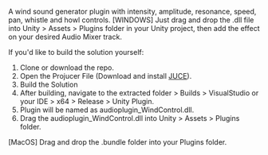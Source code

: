 A wind sound generator plugin with intensity, amplitude, resonance, speed, pan, whistle and howl controls.
[WINDOWS] Just drag and drop the .dll file into Unity > Assets > Plugins folder in your Unity project, then add the effect on your desired Audio Mixer track.

If you'd like to build the solution yourself:

1. Clone or download the repo.
2. Open the Projucer File (Download and install [JUCE](https://github.com/juce-framework/JUCE)).
3. Build the Solution
4. After building, navigate to the extracted folder > Builds > VisualStudio or your IDE > x64 > Release > Unity Plugin.
5. Plugin will be named as audioplugin_WindControl.dll.
6. Drag the audioplugin_WindControl.dll into Unity > Assets > Plugins folder.

[MacOS] Drag and drop the .bundle folder into your Plugins folder.
